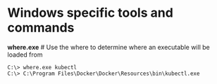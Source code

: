 # Windows specific tools and commands

**where.exe**
    # Use the where to determine where an executable will be loaded from
    
    C:\> where.exe kubectl
    C:\> C:\Program Files\Docker\Docker\Resources\bin\kubectl.exe
